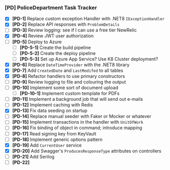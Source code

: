 ### [PD] PoliceDepartment Task Tracker

- [X] **[PD-1]** Replace custom exception Handler with .NET8 `IExceptionHandler`
- [X] **[PD-2]** Replace API responses with `ProblemDetails`
- [ ] **[PD-3]** Review logging: see if I can use a free tier NewRelic
- [X] **[PD-4]** Review JWT user authorization
- [ ] **[PD-5]** Deploy to Azure
  - [ ] **[PD-5-1]** Create the build pipeline
  - [ ] **[PD-5-2]** Create the deploy pipeline
  - [ ] **[PD-5-3]** Set up Azure App Service? Use K8 Cluster deployment?
- [X] **[PD-6]** Replace `DateTimeProvider` with the .NET8 library
- [X] **[PD-7]** Add `CreatedDate` and `LastModifed` to all tables
- [X] **[PD-8]** Refactor handlers to use primary constructors
- [ ] **[PD-9]** Review logging to file and colouring the output
- [ ] **[PD-10]** Implement some sort of document upload 
  - [ ] **[PD-10-1]** Implement custom template for PDFs
- [ ] **[PD-11]** Implement a background job that will send out e-mails
- [ ] **[PD-12]** Implement caching with Redis
- [X] **[PD-13]** Fix data seeding on startup
- [ ] **[PD-14]** Replace manual seeder with Faker or Mocker or whatever
- [ ] **[PD-15]** Implement transactions in the handler with `UnitOfWork`
- [ ] **[PD-16]** Fix binding of object in command; introduce mapping
- [ ] **[PD-17]** Read signing key from KeyVault
- [ ] **[PD-18]** Implement generic options pattern
- [X] **[PD-19]** Add `CurrentUser` service
- [X] **[PD-20]** Add Swagger's `ProducesResponseType` attributes on controllers
- [ ] **[PD-21]** Add Serilog
- [ ] **[PD-22]**